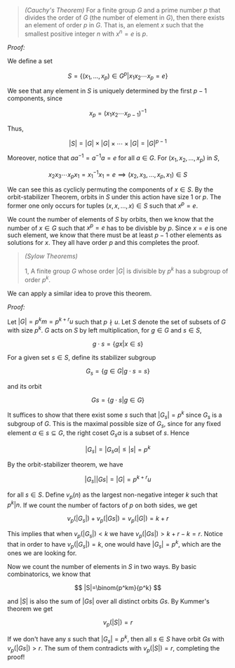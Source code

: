 > *(Cauchy's Theorem)* For a finite group $G$ and a prime number $p$ that divides the order of $G$ (the number of element in $G$), then there exists an element of order $p$ in $G$. That is, an element $x$ such that the smallest positive integer $n$ with $x^n=e$ is $p$.

*Proof:*

We define a set 


$$
S=\{(x_1,\dots,x_p)\in G^p|x_1x_2\cdots x_p=e\}
$$


We see that any element in $S$ is uniquely determined by the first $p-1$ components, since


$$
x_p=(x_1x_2\cdots x_{p-1})^{-1}
$$


Thus,


$$
|S|=|G|\times |G|\times\cdots\times |G|=|G|^{p-1}
$$


Moreover, notice that $aa^{-1}=a^{-1}a=e$ for all $a\in G$. For $(x_1,x_2,\dots,x_p)$ in $S$,


$$
x_2x_3\cdots x_p x_1=x_1^{-1}x_1=e\implies (x_2,x_3,\dots,x_p,x_1)\in S
$$


We can see this as cyclicly permuting the components of $x\in S$. By the orbit-stabilizer Theorem, orbits in $S$ under this action have size $1$ or $p$. The former one only occurs for tuples $(x,x,\dots,x)\in S$ such that $x^p=e$.

We count the number of elements of $S$ by orbits, then we know that the number of $x\in G$ such that $x^p=e$ has to be divisble by $p$. Since $x=e$ is one such element, we know that there must be at least $p-1$ other elements as solutions for $x$. They all have order $p$ and this completes the proof.

> *(Sylow Theorems)*
>
> 1, A finite group $G$ whose order $|G|$ is divisible by $p^k$ has a subgroup of order $p^k$.

We can apply a similar idea to prove this theorem.

*Proof:*

Let $|G|=p^km=p^{k+r}u$ such that $p\nmid u$. Let $S$ denote the set of subsets of $G$ with size $p^k$. $G$ acts on $S$ by left multiplication, for $g\in G$ and $s\in S$, 


$$
g\cdot s=\{gx|x\in s\}
$$


For a given set $s\in S$, define its stabilizer subgroup 


$$
G_s=\{g\in G|g\cdot s = s\}
$$


and its orbit


$$
Gs=\{g\cdot s|g\in G\}
$$


It suffices to show that there exist some $s$ such that $|G_s|=p^k$ since $G_s$ is a subgroup of $G$. This is the maximal possible size of $G_s$, since for any fixed element $\alpha\in s\subseteq G$, the right coset $G_s\alpha$ is a subset of $s$. Hence

$$
|G_s|=|G_s\alpha|\le |s|=p^k
$$


By the orbit-stabilizer theorem, we have

$$
|G_s||Gs| = |G|=p^{k+r}u
$$

for all $s\in S$. Define $v_p(n)$ as the largest non-negative integer $k$ such that $p^k|n$. If we count the number of factors of $p$ on both sides, we get


$$
v_p(|G_s|) + v_p(|Gs|) = v_p(|G|)=k+ r
$$


This implies that when $v_p(|G_s|)< k$ we have $v_p(|Gs|) > k+r-k=r$. Notice that in order to have $v_p(|G_s|)=k$, one would have $|G_s|=p^k$, which are the ones we are looking for.

Now we count the number of elements in $S$ in two ways. By basic combinatorics, we know that


$$
|S|=\binom{p^km}{p^k}
$$


and $|S|$ is also the sum of $|Gs|$ over all distinct orbits $Gs$. By Kummer's theorem we get


$$
v_p(|S|)=r
$$


If we don't have any $s$ such that $|G_s|=p^k$, then all $s\in S$ have orbit $Gs$ with $v_p(|Gs|) > r$. The sum of them contradicts with $v_p(|S|)=r$, completing the proof!

